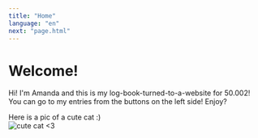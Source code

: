 ```yaml
---
title: "Home"
language: "en"
next: "page.html"
---
```


# Welcome!
Hi! I'm Amanda and this is my log-book-turned-to-a-website for 50.002!  
You can go to my entries from the buttons on the left side! Enjoy?


Here is a pic of a cute cat :)  
![cute cat <3](https://i.gifer.com/MXD4.gif)